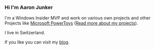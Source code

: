 ### Hi I'm Aaron Junker

I'm a Windows Insider MVP and work on various own projects and other Projects like [Microsoft PowerToys](https://github.com/microsoft/PowerToys) ([Read more about my projects](https://blog.aaron-junker.ch/projects/)).

I live in Switzerland. 

If you like you can visit my [blog](https://aaron-junker.github.io).

<a rel="me" href="https://phpc.social/@AaronJunker"></a>
